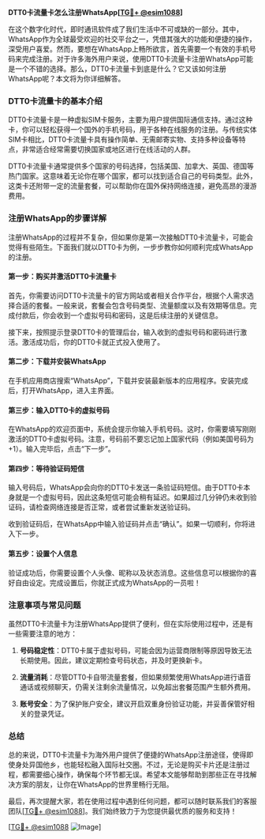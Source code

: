 **DTT0卡流量卡怎么注册WhatsApp[[TG💪+ @esim1088](https://t.me/s/esim1088)]**

在这个数字化时代，即时通讯软件成了我们生活中不可或缺的一部分。其中，WhatsApp作为全球最受欢迎的社交平台之一，凭借其强大的功能和便捷的操作，深受用户喜爱。然而，要想在WhatsApp上畅所欲言，首先需要一个有效的手机号码来完成注册。对于许多海外用户来说，使用DTT0卡流量卡注册WhatsApp可能是一个不错的选择。那么，DTT0卡流量卡到底是什么？它又该如何注册WhatsApp呢？本文将为你详细解答。

### DTT0卡流量卡的基本介绍

DTT0卡流量卡是一种虚拟SIM卡服务，主要为用户提供国际通信支持。通过这种卡，你可以轻松获得一个国外的手机号码，用于各种在线服务的注册。与传统实体SIM卡相比，DTT0卡流量卡具有操作简单、无需邮寄实物、支持多种设备等特点，非常适合经常需要切换国家或地区进行在线活动的人群。

DTT0卡流量卡通常提供多个国家的号码选择，包括美国、加拿大、英国、德国等热门国家。这意味着无论你在哪个国家，都可以找到适合自己的号码类型。此外，这类卡还附带一定的流量套餐，可以帮助你在国外保持网络连接，避免高昂的漫游费用。

### 注册WhatsApp的步骤详解

注册WhatsApp的过程并不复杂，但如果你是第一次接触DTT0卡流量卡，可能会觉得有些陌生。下面我们就以DTT0卡为例，一步步教你如何顺利完成WhatsApp的注册。

#### 第一步：购买并激活DTT0卡流量卡

首先，你需要访问DTT0卡流量卡的官方网站或者相关合作平台，根据个人需求选择合适的套餐。一般来说，套餐会包含号码类型、流量额度以及有效期等信息。完成付款后，你会收到一个虚拟号码和密码，这是后续注册的关键信息。

接下来，按照提示登录DTT0卡的管理后台，输入收到的虚拟号码和密码进行激活。激活成功后，你的DTT0卡就正式投入使用了。

#### 第二步：下载并安装WhatsApp

在手机应用商店搜索“WhatsApp”，下载并安装最新版本的应用程序。安装完成后，打开WhatsApp，进入主界面。

#### 第三步：输入DTT0卡的虚拟号码

在WhatsApp的欢迎页面中，系统会提示你输入手机号码。这时，你需要填写刚刚激活的DTT0卡虚拟号码。注意，号码前不要忘记加上国家代码（例如美国号码为+1）。输入完毕后，点击“下一步”。

#### 第四步：等待验证码短信

输入号码后，WhatsApp会向你的DTT0卡发送一条验证码短信。由于DTT0卡本身就是一个虚拟号码，因此这条短信可能会稍有延迟。如果超过几分钟仍未收到验证码，请检查网络连接是否正常，或者尝试重新发送验证码。

收到验证码后，在WhatsApp中输入验证码并点击“确认”。如果一切顺利，你将进入下一步。

#### 第五步：设置个人信息

验证成功后，你需要设置个人头像、昵称以及状态消息。这些信息可以根据你的喜好自由设定。完成设置后，你就正式成为WhatsApp的一员啦！

### 注意事项与常见问题

虽然DTT0卡流量卡为注册WhatsApp提供了便利，但在实际使用过程中，还是有一些需要注意的地方：

1. **号码稳定性**：DTT0卡属于虚拟号码，可能会因为运营商限制等原因导致无法长期使用。因此，建议定期检查号码状态，并及时更换新卡。
   
2. **流量消耗**：尽管DTT0卡自带流量套餐，但如果频繁使用WhatsApp进行语音通话或视频聊天，仍需关注剩余流量情况，以免超出套餐范围产生额外费用。

3. **账号安全**：为了保护账户安全，建议开启双重身份验证功能，并妥善保管好相关的登录凭证。

### 总结

总的来说，DTT0卡流量卡为海外用户提供了便捷的WhatsApp注册途径，使得即使身处异国他乡，也能轻松融入国际社交圈。不过，无论是购买卡片还是注册过程，都需要细心操作，确保每个环节都无误。希望本文能够帮助到那些正在寻找解决方案的朋友，让你在WhatsApp的世界里畅行无阻。

最后，再次提醒大家，若在使用过程中遇到任何问题，都可以随时联系我们的客服团队[[TG💪+ @esim1088](https://t.me/s/esim1088)]。我们始终致力于为您提供最优质的服务和支持！

[[TG💪+ @esim1088](https://t.me/s/esim1088) ![Image](https://i.postimg.cc/4NQfJmqS/Snipaste-2025-05-13-00-14-12.png)]